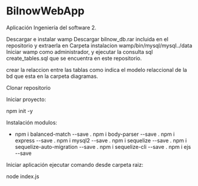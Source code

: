 # BilnowWebApp
Aplicación Ingeniería del software 2. 

Descargar e instalar wamp
Descargar bilnow_db.rar incluida en el repositorio y extraerla en Carpeta instalacion wamp/bin/mysql/mysql../data
Iniciar wamp como administrador, y ejecutar la consulta sql create_tables.sql que se encuentra en este repositorio.

crear la relaccion entre las tablas como indica el modelo relaccional de la bd que esta en la carpeta diagramas.

Clonar repositorio

Iniciar proyecto:

npm init -y

Instalación modulos:

  - npm i balanced-match --save
  . npm i body-parser --save
  . npm i express --save
  . npm i mysql2 --save
  . npm i sequelize --save
  . npm i sequelize-auto-migration --save
  . npm i sequelize-cli --save
  . npm i ejs --save

Iniciar aplicación ejecutar comando desde carpeta raiz:

node index.js
